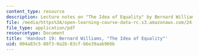 ```yaml
---
content_type: resource
description: Lecture notes on "The Idea of Equality" by Bernard Williams.
file: /media/https%3A/open-learning-course-data-rc.s3.amazonaws.com/24-231-ethics-fall-2009/004a83c588f30a2b83cfb6e39aab966b_MIT24_231F09_lec20.pdf
file_type: application/pdf
resourcetype: Document
title: 'Handout 19: Bernard Williams, "The Idea of Equality"'
uid: 004a83c5-88f3-0a2b-83cf-b6e39aab966b
---
```

